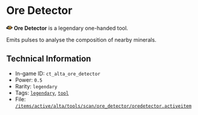 # Ore Detector

<img src="https://raw.githubusercontent.com/Ceterai/Enternia/main/items/active/alta/tools/scan/ore_detector/icon.png" alt="Ore Detector icon" loading="lazy" height="16px" width="auto" /> **Ore Detector** is a legendary one-handed tool.

Emits pulses to analyse the composition of nearby minerals.

## Technical Information

- In-game ID: `ct_alta_ore_detector`
- Power: `0.5`
- Rarity: `legendary`
- Tags: [`legendary`](https://ceterai.github.io/MyEnternia/Wiki/Tags/Legendary), [`tool`](https://ceterai.github.io/MyEnternia/Wiki/Tags/Tool)
- File: [`/items/active/alta/tools/scan/ore_detector/oredetector.activeitem`](https://github.com/Ceterai/Enternia/blob/main/items/active/alta/tools/scan/ore_detector/oredetector.activeitem)
